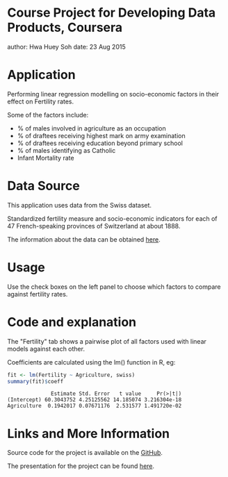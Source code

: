 Course Project for Developing Data Products, Coursera
========================================================
author: Hwa Huey Soh
date: 23 Aug 2015

Application
========================================================

Performing linear regression modelling on socio-economic factors in their effect on Fertility rates.

Some of the factors include:

- % of males involved in agriculture as an occupation
- % of draftees receiving highest mark on army examination
- % of draftees receiving education beyond primary school
- % of males identifying as Catholic
- Infant Mortality rate

Data Source
========================================================

This application uses data from the Swiss dataset.

Standardized fertility measure and socio-economic indicators for each of 47 French-speaking provinces of Switzerland at about 1888.

The information about the data can be obtained [here](https://stat.ethz.ch/R-manual/R-devel/library/datasets/html/swiss.html).

Usage
========================================================

Use the check boxes on the left panel to choose which factors to compare against fertility rates.

Code and explanation
========================================================

The "Fertility" tab shows a pairwise plot of all factors used with linear models against each other.

Coefficients are calculated using the lm() function in R, eg:




```r
fit <- lm(Fertility ~ Agriculture, swiss)
summary(fit)$coeff
```

```
              Estimate Std. Error   t value     Pr(>|t|)
(Intercept) 60.3043752 4.25125562 14.185074 3.216304e-18
Agriculture  0.1942017 0.07671176  2.531577 1.491720e-02
```

Links and More Information
========================================================

Source code for the project is available on the [GitHub](https://github.com/HwaHueySoh/DataProducts_Proj).

The presentation for the project can be found [here](https://github.com/HwaHueySoh/DataProducts_Proj/blob/master/DevDataProd_Swiss.Rpres).

